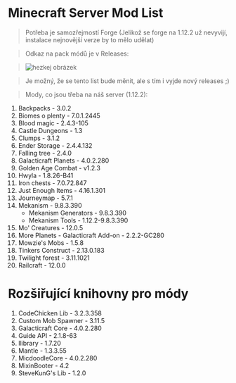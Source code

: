 # Minecraft Server Mod List
>Potřeba je samozřejmostí Forge (Jelikož se forge na 1.12.2 už nevyvijí, instalace nejnovější verze by to mělo udělat)

>Odkaz na pack módů je v Releases:

> ![hezkej obrázek](https://i.imgur.com/a6iPT6W.png)

>Je možný, že se tento list bude měnit, ale s tím i vyjde nový releases ;)

>Mody, co jsou třeba na náš server (1.12.2):
1. Backpacks - 3.0.2
2. Biomes o plenty - 7.0.1.2445
3. Blood magic - 2.4.3-105
4. Castle Dungeons - 1.3
5. Clumps - 3.1.2
6. Ender Storage - 2.4.4.132
7. Falling tree - 2.4.0
8. Galacticraft Planets - 4.0.2.280
9. Golden Age Combat - v1.2.3
10. Hwyla - 1.8.26-B41
11. Iron chests - 7.0.72.847
12. Just Enough Items - 4.16.1.301
13. Journeymap - 5.7.1
14. Mekanism - 9.8.3.390
	  - Mekanism Generators - 9.8.3.390
	  - Mekanism Tools - 1.12.2-9.8.3.390
15. Mo' Creatures - 12.0.5
16. More Planets - Galacticraft Add-on - 2.2.2-GC280
17. Mowzie's Mobs - 1.5.8
18. Tinkers Construct - 2.13.0.183
19. Twilight forest - 3.11.1021
20. Railcraft - 12.0.0

# Rozšiřující knihovny pro módy
1. CodeChicken Lib - 3.2.3.358
2. Custom Mob Spawner - 3.11.5
3. Galacticraft Core - 4.0.2.280
4. Guide API - 2.1.8-63
5. llibrary - 1.7.20
6. Mantle - 1.3.3.55
7. MicdoodleCore - 4.0.2.280
8. MixinBooter - 4.2
9. SteveKunG's Lib - 1.2.0

